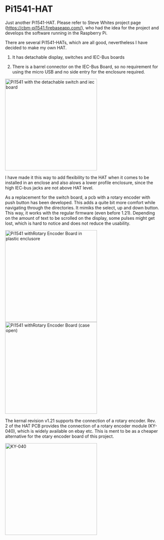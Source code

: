 # Pi1541-HAT
Just another Pi1541-HAT. Please refer to Steve Whites project page (https://cbm-pi1541.firebaseapp.com/), who had the idea for the project and develops the software running in the Raspberry Pi.

There are several Pi1541-HATs, which are all good, nevertheless I have decided to make my own HAT. 

1. It has detachable display, switches and IEC-Bus boards

2. There is a barrel connector on the IEC-Bus Board, so no requirement for using the micro USB and no side entry for the enclosure required.

<img src="https://github.com/svenpetersen1965/Pi1541-HAT/blob/master/Pi1541/Pi1541-HAT/Rev.%201/pictures/0439_-_Pi1541-HAT_test_set-up.JPG" width="300" alt="Pi1541 with the detachable switch and iec board">

I have made it this way to add flexibility to the HAT when it comes to be installed in an enclose and also alows a lower profile enclosure, since the high IEC-bus jacks are not above HAT level.

As a replacement for the switch board, a pcb with a rotary encoder with push button has been developed. This adds a quite bit more comfort while navigating through the directories. It mimiks the select, up and down button. This way, it works with the regular firmware (even before 1.21). Depending on the amount of text to be scrolled on the display, some pulses might get lost, which is hard to notice and does not reduce the usability.

<img src="https://github.com/svenpetersen1965/Pi1541-HAT/blob/master/Pi1541/Pi1541-HAT/Rev.%201/pictures/1810_-_Pi1541_in_case.JPG" width="300" alt="Pi1541 withRotary Encoder Board in plastic enclusore">

<img src="https://github.com/svenpetersen1965/Pi1541-HAT/blob/master/Pi1541/Pi1541-HAT/Rev.%201/pictures/1806_-_Pi1541_open.JPG" width="300" alt="Pi1541 withRotary Encoder Board (case open)">

The kernal revision v1.21 supports the connection of a rotary encoder. Rev. 2 of the HAT PCB provides the connection of a rotary encoder module (KY-040), which is widely available on ebay etc. This is ment to be as a cheaper alternative for the otary encoder board of this project. 

<img src="https://github.com/svenpetersen1965/Pi1541-HAT/blob/master/Pi1541/Pi1541-HAT/Rev.%202/pictures/3182_-_KY-040_rotary_encoder.JPG" width="300" alt="KY-040">
